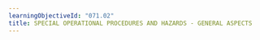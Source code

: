 ```yaml
---
learningObjectiveId: "071.02"
title: SPECIAL OPERATIONAL PROCEDURES AND HAZARDS - GENERAL ASPECTS
---
```

